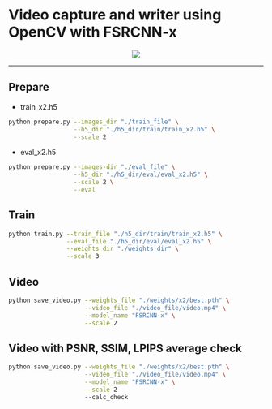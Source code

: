 
# Video capture and writer using OpenCV with FSRCNN-x


<center><img src="https://user-images.githubusercontent.com/72849922/122023411-79950d80-ce02-11eb-88b7-9b34aa37b311.PNG"></center>

-----


## Prepare

- train_x2.h5

```bash
python prepare.py --images_dir "./train_file" \
                  --h5_dir "./h5_dir/train/train_x2.h5" \
                  --scale 2
```

- eval_x2.h5

```bash
python prepare.py --images-dir "./eval_file" \
                  --h5_dir "./h5_dir/eval/eval_x2.h5" \
                  --scale 2 \
                  --eval
```

## Train


```bash
python train.py --train_file "./h5_dir/train/train_x2.h5" \
                --eval_file "./h5_dir/eval/eval_x2.h5" \
                --weights_dir "./weights_dir" \
                --scale 3               
```

## Video

```bash
python save_video.py --weights_file "./weights/x2/best.pth" \
                     --video_file "./video_file/video.mp4" \
                     --model_name "FSRCNN-x" \
                     --scale 2
```


## Video with PSNR, SSIM, LPIPS average check

```bash
python save_video.py --weights_file "./weights/x2/best.pth" \
                     --video_file "./video_file/video.mp4" \
                     --model_name "FSRCNN-x" \
                     --scale 2
                     --calc_check
```
